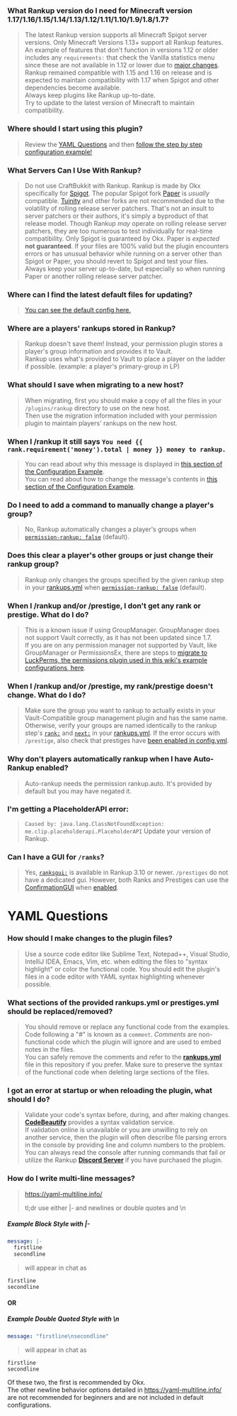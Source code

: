 ### What Rankup version do I need for Minecraft version 1.17/1.16/1.15/1.14/1.13/1.12/1.11/1.10/1.9/1.8/1.7?
> The latest Rankup version supports all Minecraft Spigot server versions. Only Minecraft Versions 1.13+ support all Rankup features.  
> An example of features that don't function in versions 1.12 or older includes any `requirements:` that check the Vanilla statistics menu since these are not available in 1.12 or lower due to [major changes](https://minecraft.fandom.com/wiki/Java_Edition_1.13/Flattening#Block_and_item_IDs).  
> Rankup remained compatible with 1.15 and 1.16 on release and is expected to maintain compatibility with 1.17 when Spigot and other dependencies become available.  
> Always keep plugins like Rankup up-to-date.  
> Try to update to the latest version of Minecraft to maintain compatibility.
### Where should I start using this plugin?
> Review the [YAML Questions](#YAML-Questions) and then [follow the step by step configuration example!](../Basic-Configuration-Example/Your-first-rank.md)
### What Servers Can I Use With Rankup?
> Do not use CraftBukkit with Rankup. Rankup is made by Okx specifically for [Spigot](https://www.spigotmc.org/). The popular Spigot fork [Paper](https://papermc.io/) is _usually_ compatible. [Tuinity](https://github.com/Spottedleaf/Tuinity) and other forks are not recommended due to the volatility of rolling release server patchers. That's not an insult to server patchers or their authors, it's simply a byproduct of that release model. Though Rankup _may_ operate on rolling release server patchers, they are too numerous to test individually for real-time compatibility. Only Spigot is guaranteed by Okx. Paper is _expected_ **not guaranteed**. If your files are 100% valid but the plugin encounters errors or has unusual behavior while running on a server other than Spigot or Paper, you should revert to Spigot and test your files. Always keep your server up-to-date, but especially so when running Paper or another rolling release server patcher.
### Where can I find the latest default files for updating?
> [You can see the default config here.](https://github.com/okx-code/Rankup3/tree/master/src/main/resources)
### Where are a players' rankups stored in Rankup?
> Rankup doesn't save them! Instead, your permission plugin stores a player's group information and provides it to Vault.  
> Rankup uses what's provided to Vault to place a player on the ladder if possible. (example: a player's primary-group in LP)
### What should I save when migrating to a new host?
> When migrating, first you should make a copy of all the files in your `/plugins/rankup` directory to use on the new host.  
> Then use the migration information included with your permission plugin to maintain players' rankups on the new host.
### When I /rankup it still says `You need {{ rank.requirement('money').total | money }} money to rankup.`
> You can read about why this message is displayed in [this section of the Configuration Example](../Basic-Configuration-Example/Your-first-rank.md).  
> You can read about how to change the message's contents in [this section of the Configuration Example](../Basic-Configuration-Example#Wrong-message.md).
### Do I need to add a command to manually change a player's group?
> No, Rankup automatically changes a player's groups when [`permission-rankup: false`](https://github.com/okx-code/Rankup3/blob/master/src/main/resources/config.yml#L41-L47) (default).
### Does this clear a player's other groups or just change their rankup group?
> Rankup only changes the groups specified by the given rankup step in your [rankups.yml](https://github.com/okx-code/Rankup3/blob/master/src/main/resources/rankups.yml) when [`permission-rankup: false`](https://github.com/okx-code/Rankup3/blob/master/src/main/resources/config.yml#L41-L47) (default).
### When I /rankup and/or /prestige, I don't get any rank or prestige. What do I do?
> This is a known issue if using GroupManager. GroupManager does not support Vault correctly, as it has not been updated since 1.7.  
> If you are on any permission manager not supported by Vault, like GroupManager or PermissionsEx, there are steps to [migrate to LuckPerms, the permissions plugin used in this wiki's example configurations, here](https://luckperms.net/wiki/Migration).  
### When I /rankup and/or /prestige, my rank/prestige doesn't change. What do I do?
> Make sure the group you want to rankup to actually exists in your Vault-Compatible group management plugin and has the same name.
> Otherwise, verify your groups are named identically to the rankup step's [`rank:`](https://github.com/okx-code/Rankup3/blob/master/src/main/resources/rankups.yml#L12) and [`next:`](https://github.com/okx-code/Rankup3/blob/master/src/main/resources/rankups.yml#L14) in your [rankups.yml](https://github.com/okx-code/Rankup3/blob/master/src/main/resources/rankups.yml). If the error occurs with `/prestige`, also check that prestiges have [been enabled in config.yml](https://github.com/okx-code/Rankup3/blob/master/src/main/resources/config.yml#L21).
### Why don't players automatically rankup when I have Auto-Rankup enabled?
> Auto-rankup needs the permission rankup.auto. It's provided by default but you may have negated it.
### I'm getting a PlaceholderAPI error:
> `Caused by: java.lang.ClassNotFoundException: me.clip.placeholderapi.PlaceholderAPI`
Update your version of Rankup.
### Can I have a GUI for `/ranks`?
> Yes, [`ranksgui:`](https://github.com/okx-code/Rankup3/blob/master/src/main/resources/config.yml#L23-L25) is available in Rankup 3.10 or newer. `/prestiges` do not have a dedicated gui. However, both Ranks and Prestiges can use the [ConfirmationGUI](../Basic-Configuration-Example/Confirmation-gui) when [enabled](https://github.com/okx-code/Rankup3/blob/master/src/main/resources/config.yml#L49-L51).
# YAML Questions
### How should I make changes to the plugin files?
> Use a source code editor like Sublime Text, Notepad++, Visual Studio, IntelliJ IDEA, Emacs, Vim, etc. when editing the files to "syntax highlight" or color the functional code. You should edit the plugin's files in a code editor with YAML syntax highlighting whenever possible.
### What sections of the provided rankups.yml or prestiges.yml should be replaced/removed?
> You should remove or replace any functional code from the examples.  
> Code following a "#" is known as a `comment`. _Comments_ are non-functional code which the plugin will ignore and are used to embed notes in the files.  
> You can safely remove the comments and refer to the **[rankups.yml](https://github.com/okx-code/Rankup3/blob/master/src/main/resources/rankups.yml)** file in this repository if you prefer. Make sure to preserve the syntax of the functional code when deleting large sections of the files.
### I got an error at startup or when reloading the plugin, what should I do?
> Validate your code's syntax before, during, and after making changes. **[CodeBeautify](https://codebeautify.org/yaml-validator)** provides a syntax validation service.  
> If validation online is unavailable or you are unwilling to rely on another service, then the plugin will often describe file parsing errors in the console by providing line and column numbers to the problem. You can always read the console after running commands that fail or utilize the Rankup **[Discord Server](https://discord.gg/zbkbhBj)** if you have purchased the plugin.
### How do I write multi-line messages?

> https://yaml-multiline.info/
>
> tl;dr
> use either |- and newlines or double quotes and \n
##### Example Block Style with |-
```yaml
message: |-
  firstline
  secondline
```
> will appear in chat as  
```
firstline
secondline
```  
#### OR  
##### Example Double Quoted Style with \n  
```yaml
message: "firstline\nsecondline"
```
> will appear in chat as
```
firstline
secondline
```  
Of these two, the first is recommended by Okx.  
The other newline behavior options detailed in https://yaml-multiline.info/ are not recommended for beginners and are not included in default configurations.
